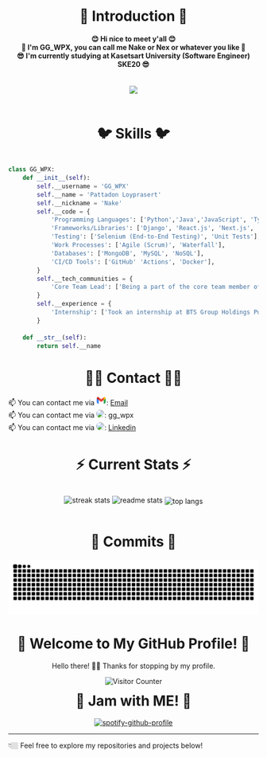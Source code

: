 <h1 align="center">👋 Introduction 👋</h1>

<h4 align="center">
    😊 Hi nice to meet y'all 😊 <br>
    🤗 I'm GG_WPX, you can call me Nake or Nex or whatever you like 🤗 <br>
    😎 I'm currently studying at Kasetsart University (Software Engineer) SKE20 😎
</h4>
<br> 
<div align="center">
  <a href="https://skillicons.dev">
    <img src="https://skillicons.dev/icons?i=javascript,typescript,docker,html,css,java,react,nodejs,nextjs,vite,tailwindcss,python,git,github,githubactions,npm,pnpm,amazonwebservices,materialui,markdown,mysql,selenium,go,php,django,jquery,supabase,kotlin,mongodb,postman,figma,graphql" />
  </a>
</div>
<br>
<h1 align="center">🐦 Skills 🐦</h1>

```python

class GG_WPX:
    def __init__(self):
        self.__username = 'GG_WPX'
        self.__name = 'Pattadon Loyprasert'
        self.__nickname = 'Nake'
        self.__code = {
            'Programming Languages': ['Python','Java','JavaScript', 'TypeScript', 'Go', 'PHP'],
            'Frameworks/Libraries': ['Django', 'React.js', 'Next.js', 'Tailwind CSS'],
            'Testing': ['Selenium (End-to-End Testing)', 'Unit Tests'],
            'Work Processes': ['Agile (Scrum)', 'Waterfall'],
            'Databases': ['MongoDB', 'MySQL', 'NoSQL'],
            'CI/CD Tools': ['GitHub' 'Actions', 'Docker'],
        }
        self.__tech_communities = {
            'Core Team Lead': ['Being a part of the core team member of the Developer Student Club KU'], 
        }  
        self.__experience = {
            'Internship': ['Took an internship at BTS Group Holdings Public Company Limited in Digital Solutions.']
        }

    def __str__(self):
        return self.__name
```

<h1 align="center">🐦‍🔥 Contact 🐦‍🔥</h1>
    
📫 You can contact me via <img src="https://raw.githubusercontent.com/github/explore/8f19e4dbbf13418dc1b1d58bb265953553c15a46/topics/gmail/gmail.png" style="height: 20px; border-radius:10px">: <a href="mailto:pattadon2546pn@gmail.com">Email</a><br>
📫 You can contact me via <img src="https://avatars.githubusercontent.com/u/1965106?s=280&v=4" style="height: 20px; border-radius:10px">: gg_wpx<br>
📫 You can contact me via <img src="https://user-images.githubusercontent.com/99184393/188185026-93637cf8-67e9-439a-b33a-6feba7b8bd21.png" style="height: 20px; border-radius:10px">: <a href="https://www.linkedin.com/in/pattadon-loyprasert-494496244/" target="_blank">Linkedin</a><br>


<h1 align="center">⚡ Current Stats ⚡</h1>
<br>
<div align=center>
  <img width=390 src="https://streak-stats.demolab.com/?user=GGWPXXXX&count_private=true&theme=react&border_radius=10" alt="streak stats"/>
  <img width=390 src="https://github-readme-stats.vercel.app/api?username=GGWPXXXX&show_icons=true&theme=react&rank_icon=github&border_radius=10" alt="readme stats" />
  <img width=325 align="center" src="https://github-readme-stats.vercel.app/api/top-langs/?username=GGWPXXXX&hide=HTML&langs_count=8&layout=compact&theme=react&border_radius=10&size_weight=0.5&count_weight=0.5&exclude_repo=github-readme-stats" alt="top langs" />
</div>

  <br/>
  
<h1 align="center">🐍 Commits 🐍</h1>
<picture>
  <source media="(prefers-color-scheme: dark)" srcset="https://raw.githubusercontent.com/GGWPXXXX/GGWPXXXX/output/github-contribution-grid-snake-dark.svg">
  <source media="(prefers-color-scheme: light)" srcset="https://raw.githubusercontent.com/GGWPXXXX/GGWPXXXX/output/github-contribution-grid-snake.svg">
  <img alt="github contribution grid snake animation" src="https://raw.githubusercontent.com/GGWPXXXX/GGWPXXXX/output/github-contribution-grid-snake.svg">
</picture>


<h1 align="center">📱 Welcome to My GitHub Profile! 📱</h1>
<p align="center">Hello there! 👋🏼 Thanks for stopping by my profile.</p>

<p align="center">
  <img src="https://komarev.com/ghpvc/?username=GGWPXXXX&color=ff69b4&label=Your're+Visitor+Number&style=for-the-badge" alt="Visitor Counter">
</p>


<h1 align="center" style="margin-top: 10px;">🎵 Jam with ME! 🎼</h1>
<div align="center">

[![spotify-github-profile](https://spotify-github-profile.kittinanx.com/api/view?uid=31x26hgesclwpj552jr3xzp77epa&cover_image=true&theme=default&show_offline=false&background_color=121212&interchange=true&bar_color_cover=true)](https://spotify-github-profile.kittinanx.com/api/view?uid=31x26hgesclwpj552jr3xzp77epa&redirect=true)

</div>

---

👇🏼 Feel free to explore my repositories and projects below!

